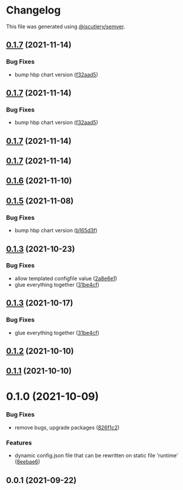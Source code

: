 # Changelog

This file was generated using [@jscutlery/semver](https://github.com/jscutlery/semver).

## [0.1.7](https://github.com/platyplus/platydev/compare/charts-platyplus@0.1.6...charts-platyplus@0.1.7) (2021-11-14)


### Bug Fixes

* bump hbp chart version ([f32aad5](https://github.com/platyplus/platydev/commit/f32aad511781168bdefb1dca11119fc7bd10e2db))



## [0.1.7](https://github.com/platyplus/platydev/compare/charts-platyplus@0.1.6...charts-platyplus@0.1.7) (2021-11-14)


### Bug Fixes

* bump hbp chart version ([f32aad5](https://github.com/platyplus/platydev/commit/f32aad511781168bdefb1dca11119fc7bd10e2db))



## [0.1.7](https://github.com/platyplus/platydev/compare/charts-platyplus@0.1.6...charts-platyplus@0.1.7) (2021-11-14)



## [0.1.7](https://github.com/platyplus/platydev/compare/charts-platyplus@0.1.6...charts-platyplus@0.1.7) (2021-11-14)



## [0.1.6](https://github.com/platyplus/platydev/compare/charts-platyplus@0.1.5...charts-platyplus@0.1.6) (2021-11-10)



## [0.1.5](https://github.com/platyplus/platydev/compare/charts-platyplus@0.1.4...charts-platyplus@0.1.5) (2021-11-08)

### Bug Fixes

- bump hbp chart version ([b165d3f](https://github.com/platyplus/platydev/commit/b165d3fd607eac6ad6bcfceb56194f70b0f9dce0))

## [0.1.3](https://github.com/platyplus/platydev/compare/charts-platyplus@0.1.2...charts-platyplus@0.1.3) (2021-10-23)

### Bug Fixes

- allow templated configfile value ([2a8e6e1](https://github.com/platyplus/platydev/commit/2a8e6e17f5997f26b4362ca65bba7a2f4951cb01))
- glue everything together ([31be4cf](https://github.com/platyplus/platydev/commit/31be4cf80430bb1c424e12f7bf0461ec061f71a2))

## [0.1.3](https://github.com/platyplus/platydev/compare/charts-platyplus@0.1.2...charts-platyplus@0.1.3) (2021-10-17)

### Bug Fixes

- glue everything together ([31be4cf](https://github.com/platyplus/platydev/commit/31be4cf80430bb1c424e12f7bf0461ec061f71a2))

## [0.1.2](https://github.com/platyplus/platyplus/compare/charts-platyplus@0.1.1...charts-platyplus@0.1.2) (2021-10-10)

## [0.1.1](https://github.com/platyplus/platyplus/compare/charts-platyplus@0.1.0...charts-platyplus@0.1.1) (2021-10-10)

# 0.1.0 (2021-10-09)

### Bug Fixes

- remove bugs, upgrade packages ([826f1c2](https://github.com/platyplus/platyplus/commit/826f1c2c2147ed1b436e9f58b36d1fc4346d7f91))

### Features

- dynamic config.json file that can be rewritten on static file 'runtime' ([8eebae6](https://github.com/platyplus/platyplus/commit/8eebae64d4039e6a05503abb58b03c11dfaaf9b6))

## 0.0.1 (2021-09-22)
